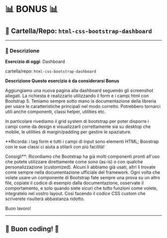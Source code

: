 # 📊 BONUS 📊

## 📁 Cartella/Repo: `html-css-bootstrap-dashboard`

---

### 📝 **Descrizione**

**Esercizio di oggi**: Dashboard

cartella/repo: `html-css-bootstrap-dashboard`

**Descrizione
Questo esercizio è da considerarsi Bonus**

Aggiungiamo una nuova pagina alla dashboard seguendo gli screenshot allegati. La richiesta è realizzarlo utilizzando il form e i campi html con Bootstrap 5. Teniamo sempre sotto mano la documentazione della libreria per usare le caratteristiche principali nel modo corretto. Potrebbero tornarci utili anche componenti, classi helper, utilities etc.

In particolare rivediamo il grid system di bootstrap per poter disporre i campi come da design e visualizzarli correttamente sia su desktop che mobile, le utilities di margin/padding per gestire le spaziature.

**Ricorda: i tag form e tutti i campi di input sono elementi HTML; Boostrap con le sue classi ci aiuta a stilarli con più facilità!

Consigli**: Ricordiamo che Bootstrap ha già molti componenti pronti all'uso che potete utilizzare direttamente come sono (as-is) o con qualche personalizzazione (customized). Alcuni li abbiamo già usati, altri li trovate come sempre nella documentazione ufficiale del framework. Ogni volta che volete usare un componente di Bootstrap fate sempre una prova su un altro file, copiate il codice di esempio dalla documentazione, osservate il comportamento, e solo quando siete sicuri che tutto funzioni come volete, integratelo nel vostro layout. Così facendo il codice CSS custom che scriverete risulterà abbastanza ridotto.

Buon lavoro!

---

## 🚀 Buon coding! 🚀
